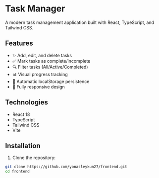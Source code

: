 # Task Manager

A modern task management application built with React, TypeScript, and Tailwind CSS.

## Features

- ✨ Add, edit, and delete tasks
- ✅ Mark tasks as complete/incomplete
- 🔍 Filter tasks (All/Active/Completed)
- 📊 Visual progress tracking
- 💾 Automatic localStorage persistence
- 📱 Fully responsive design

## Technologies

- React 18
- TypeScript
- Tailwind CSS
- Vite

## Installation

1. Clone the repository:
```bash
git clone https://github.com/yonasleykun27/frontend.git
cd frontend
